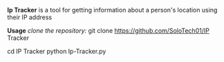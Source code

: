 **Ip Tracker** is a tool for getting information about a person's location using their IP address

**Usage**
*clone the repository:*
git clone https://github.com/SoloTech01/IP Tracker

cd IP Tracker
python Ip-Tracker.py